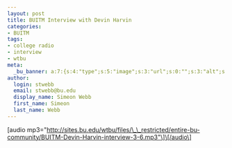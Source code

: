 ```yaml
---
layout: post
title: BUITM Interview with Devin Harvin
categories:
- BUITM
tags:
- college radio
- interview
- wtbu
meta:
  _bu_banner: a:7:{s:4:"type";s:5:"image";s:3:"url";s:0:"";s:3:"alt";s:0:"";s:7:"post_id";s:0:"";s:4:"html";s:0:"";s:8:"position";s:12:"contentWidth";s:7:"caption";s:0:"";}
author:
  login: stwebb
  email: stwebb@bu.edu
  display_name: Simeon Webb
  first_name: Simeon
  last_name: Webb
---
```

\[audio mp3="http://sites.bu.edu/wtbu/files/\_\_restricted/entire-bu-community/BUITM-Devin-Harvin-interview-3-6.mp3"\]\[/audio\]